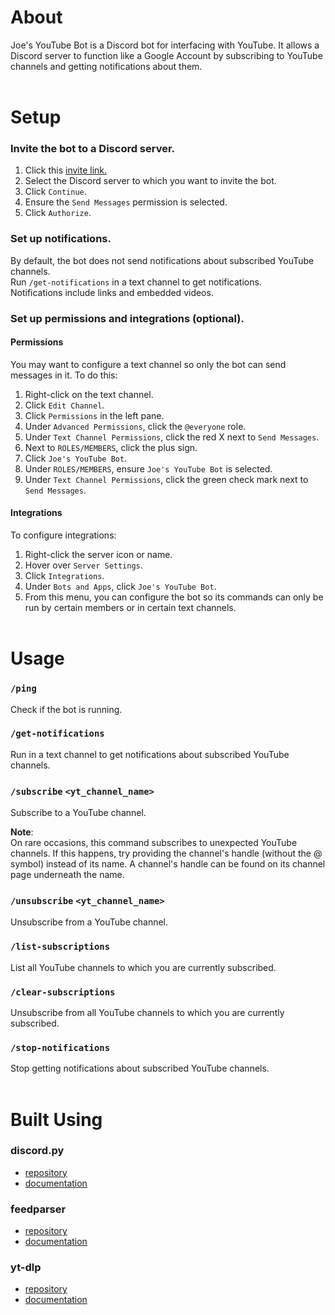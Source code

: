 # About
Joe's YouTube Bot is a Discord bot for interfacing with YouTube. It allows a Discord server to function like a Google Account by subscribing to YouTube channels and getting notifications about them.
<br><br>

# Setup
### Invite the bot to a Discord server.
1. Click this [invite link.](https://discord.com/oauth2/authorize?client_id=1407095826551013558&permissions=2048&integration_type=0&scope=bot+applications.commands)
2. Select the Discord server to which you want to invite the bot.
3. Click `Continue`.
4. Ensure the `Send Messages` permission is selected.
5. Click `Authorize`.

### Set up notifications.
By default, the bot does not send notifications about subscribed YouTube channels.\
Run `/get-notifications` in a text channel to get notifications.\
Notifications include links and embedded videos.

### Set up permissions and integrations (optional).
#### Permissions
You may want to configure a text channel so only the bot can send messages in it. To do this:
1. Right-click on the text channel.
2. Click `Edit Channel`.
3. Click `Permissions` in the left pane.
4. Under `Advanced Permissions`, click the `@everyone` role.
5. Under `Text Channel Permissions`, click the red X next to `Send Messages`.
6. Next to `ROLES/MEMBERS`, click the plus sign.
7. Click `Joe's YouTube Bot`.
8. Under `ROLES/MEMBERS`, ensure `Joe's YouTube Bot` is selected.
9. Under `Text Channel Permissions`, click the green check mark next to `Send Messages`.

#### Integrations
To configure integrations:
1. Right-click the server icon or name.
2. Hover over `Server Settings`.
3. Click `Integrations`.
4. Under `Bots and Apps`, click `Joe's YouTube Bot`.
5. From this menu, you can configure the bot so its commands can only be run by certain members or in certain text channels.
<br><br>

# Usage
### `/ping`
Check if the bot is running.

### `/get-notifications`
Run in a text channel to get notifications about subscribed YouTube channels.

### `/subscribe` `<yt_channel_name>`
Subscribe to a YouTube channel.

**Note**:\
On rare occasions, this command subscribes to unexpected YouTube channels. If this happens, try providing the channel's handle (without the @ symbol) instead of its name. A channel's handle can be found on its channel page underneath the name.

### `/unsubscribe` `<yt_channel_name>`
Unsubscribe from a YouTube channel.

### `/list-subscriptions`
List all YouTube channels to which you are currently subscribed.

### `/clear-subscriptions`
Unsubscribe from all YouTube channels to which you are currently subscribed.

### `/stop-notifications`
Stop getting notifications about subscribed YouTube channels.
<br><br>

# Built Using
### discord.py
- [repository](https://github.com/Rapptz/discord.py?tab=readme-ov-file)
- [documentation](https://discordpy.readthedocs.io/en/stable/)
### feedparser
- [repository](https://github.com/kurtmckee/feedparser)
- [documentation](https://feedparser.readthedocs.io/en/stable/)
### yt-dlp
- [repository](https://github.com/yt-dlp/yt-dlp)
- [documentation](https://pypi.org/project/yt-dlp/)